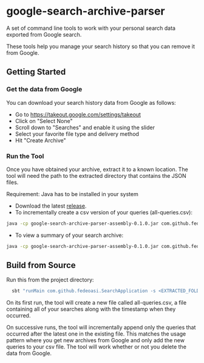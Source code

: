 # google-search-archive-parser

A set of command line tools to work with your personal search data
exported from Google search.

These tools help you manage your search history so that you can remove
it from Google.

## Getting Started

### Get the data from Google

You can download your search history data from Google as follows:
- Go to https://takeout.google.com/settings/takeout
- Click on "Select None"
- Scroll down to "Searches" and enable it using the slider
- Select your favorite file type and delivery method
- Hit "Create Archive"

### Run the Tool

Once you have obtained your archive, extract it to a known location.
The tool will need the path to the extracted directory that contains
the JSON files.

Requirement: Java has to be installed in your system

- Download the latest [release](https://github.com/fedeoasi/google-search-archive-parser/releases/download/v0.1.0/google-search-archive-parser-assembly-0.1.0.jar
).
- To incrementally create a csv version of your queries (all-queries.csv):
```sh
java -cp google-search-archive-parser-assembly-0.1.0.jar com.github.fedeoasi.SearchApplication -s <EXTRACTED_FOLDER>/Takeout/Searches
```
- To view a summary of your search archive:
```sh
java -cp google-search-archive-parser-assembly-0.1.0.jar com.github.fedeoasi.SearchEntrySummarizer <EXTRACTED_FOLDER>/Takeout/Searches
```

## Build from Source

Run this from the project directory:
```sh
  sbt "runMain com.github.fedeoasi.SearchApplication -s <EXTRACTED_FOLDER>/Takeout/Searches"
```

On its first run, the tool will create a new file called all-queries.csv,
a file containing all of your searches along with the timestamp when
they occurred.

On successive runs, the tool will incrementally append only the queries
that occurred after the latest one in the existing file.
This matches the usage pattern where you get new archives from Google
and only add the new queries to your csv file.
The tool will work whether or not you delete the data from Google.